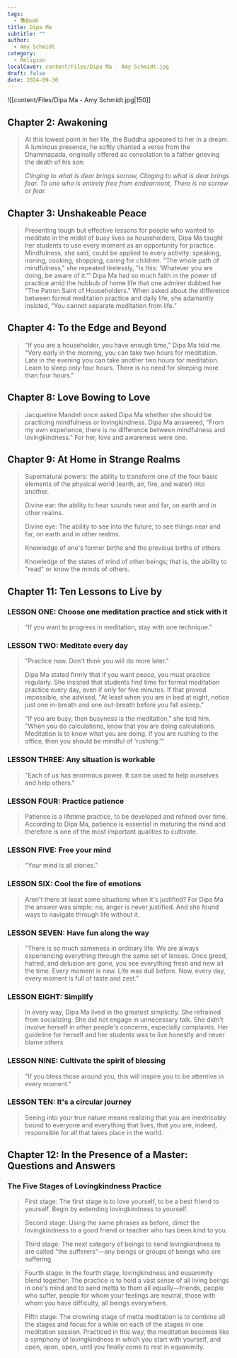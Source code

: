 ```yaml
---
tags:
  - 📚Book
title: Dipa Ma
subtitle: ""
author:
  - Amy Schmidt
category:
  - Religion
localCover: content/Files/Dipa Ma - Amy Schmidt.jpg
draft: false
date: 2024-09-30
---
```


![[content/Files/Dipa Ma - Amy Schmidt.jpg|150]]
## Chapter 2: Awakening

> At this lowest point in her life, the Buddha appeared to her in a dream. A luminous presence, he softly chanted a verse from the Dhammapada, originally offered as consolation to a father grieving the death of his son:
> 
> *Clinging to what is dear brings sorrow,*
> *Clinging to what is dear brings fear.* 
> *To one who is entirely free from endearment,* 
> *There is no sorrow or fear.*

## Chapter 3: Unshakeable Peace

> Presenting tough but effective lessons for people who wanted to meditate in the midst of busy lives as householders, Dipa Ma taught her students to use every moment as an opportunity for practice. Mindfulness, she said, could be applied to every activity: speaking, ironing, cooking, shopping, caring for children. "The whole path of mindfulness," she repeated tirelessly, "is this: 'Whatever you are doing, be aware of it.'" Dipa Ma had so much faith in the power of practice amid the hubbub of home life that one admirer dubbed her "The Patron Saint of Householders." When asked about the difference between formal meditation practice and daily life, she adamantly insisted, “You cannot separate meditation from life.”

## Chapter 4: To the Edge and Beyond

> "If you are a householder, you have enough time," Dipa Ma told me. "Very early in the morning, you can take two hours for meditation. Late in the evening you can take another two hours for meditation. Learn to sleep only four hours. There is no need for sleeping more than four hours."

## Chapter 8: Love Bowing to Love

> Jacqueline Mandell once asked Dipa Ma whether she should be practicing mindfulness or lovingkindness. Dipa Ma answered, "From my own experience, there is no difference between mindfulness and lovingkindness." For her, love and awareness were one.

## Chapter 9: At Home in Strange Realms

> Supernatural powers: the ability to transform one of the four basic elements of the physical world (earth, air, fire, and water) into another.
> 
> Divine ear: the ability to hear sounds near and far, on earth and in other realms.
> 
> Divine eye: The ability to see into the future, to see things near and far, on earth and in other realms.
> 
> Knowledge of one's former births and the previous births of others.
> 
> Knowledge of the states of mind of other beings; that is, the ability to "read" or know the minds of others.

## Chapter 11: Ten Lessons to Live by

### LESSON ONE: Choose one meditation practice and stick with it

> "If you want to progress in meditation, stay with one technique."

### LESSON TWO: Meditate every day

> "Practice now. Don't think you will do more later."
> 
> Dipa Ma stated firmly that if you want peace, you must practice regularly. She insisted that students find time for formal meditation practice every day, even if only for five minutes. If that proved impossible, she advised, "At least when you are in bed at night, notice just one in-breath and one out-breath before you fall asleep."
> 
> "If you are busy, then busyness is the meditation," she told him. "When you do calculations, know that you are doing calculations. Meditation is to know what you are doing. If you are rushing to the office, then you should be mindful of 'rushing.'"

### LESSON THREE: Any situation is workable

> "Each of us has enormous power. It can be used to help ourselves and help others."

### LESSON FOUR: Practice patience

> Patience is a lifetime practice, to be developed and refined over time. According to Dipa Ma, patience is essential in maturing the mind and therefore is one of the most important qualities to cultivate.

### LESSON FIVE: Free your mind

> "Your mind is all stories."

### LESSON SIX: Cool the fire of emotions

> Aren't there at least some situations when it's justified? For Dipa Ma the answer was simple: no, anger is never justified. And she found ways to navigate through life without it.

### LESSON SEVEN: Have fun along the way

> "There is so much sameness in ordinary life. We are always experiencing everything through the same set of lenses. Once greed, hatred, and delusion are gone, you see everything fresh and new all the time. Every moment is new. Life was dull before. Now, every day, every moment is full of taste and zest."

### LESSON EIGHT: Simplify

> In every way, Dipa Ma lived in the greatest simplicity. She refrained from socializing. She did not engage in unnecessary talk. She didn't involve herself in other people's concerns, especially complaints. Her guideline for herself and her students was to live honestly and never blame others.

### LESSON NINE: Cultivate the spirit of blessing

> "If you bless those around you, this will inspire you to be attentive in every moment."

### LESSON TEN: It's a circular journey

> Seeing into your true nature means realizing that you are inextricably bound to everyone and everything that lives, that you are, indeed, responsible for all that takes place in the world.
## Chapter 12: In the Presence of a Master: Questions and Answers

### The Five Stages of Lovingkindness Practice

> First stage: The first stage is to love yourself, to be a best friend to yourself. Begin by extending lovingkindness to yourself.

> Second stage: Using the same phrases as before, direct the lovingkindness to a good friend or teacher who has been kind to you.

> Third stage: The next category of beings to send lovingkindness to are called "the sufferers"—any beings or groups of beings who are suffering.

> Fourth stage: In the fourth stage, lovingkindness and equanimity blend together. The practice is to hold a vast sense of all living beings in one's mind and to send metta to them all equally—friends, people who suffer, people for whom your feelings are neutral, those with whom you have difficulty, all beings everywhere.

> Fifth stage: The crowning stage of metta meditation is to combine all the stages and focus for a while on each of the stages in one meditation session. Practiced in this way, the meditation becomes like a symphony of lovingkindness in which you start with yourself, and open, open, open, until you finally come to rest in equanimity.